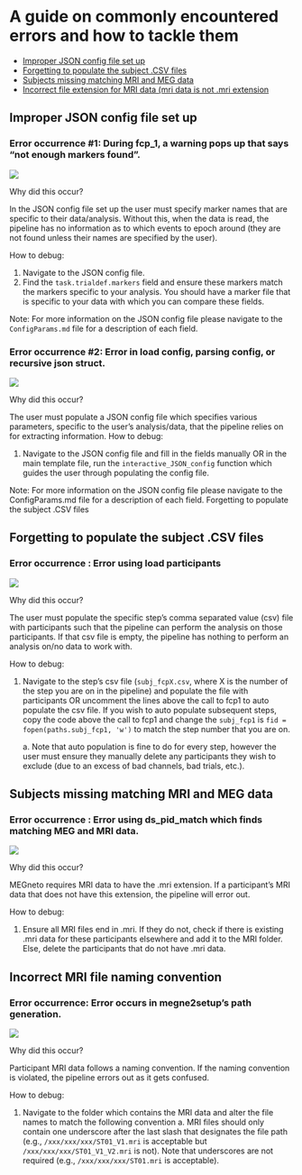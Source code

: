 # A guide on commonly encountered errors and how to tackle them

- [Improper JSON config file set up](#improper-setup)
- [Forgetting to populate the subject .CSV files](#populate-csv)
- [Subjects missing matching MRI and MEG data](#mismatch)
- [Incorrect file extension for MRI data (mri data is not .mri extension](#mri-filetype)

## Improper JSON config file set up

### **Error occurrence #1:** During fcp_1, a warning pops up that says “not enough markers found”.

![](https://github.com/dunjamatic/MEGneto/blob/error_guide/images/not_enough_markers.PNG)

Why did this occur?

In the JSON config file set up the user must specify marker names that are specific to
their data/analysis. Without this, when the data is read, the pipeline has no information
as to which events to epoch around (they are not found unless their names are
specified by the user).

How to debug:
1. Navigate to the JSON config file.
2. Find the `task.trialdef.markers` field and ensure these markers match the markers specific to your analysis. You should have a marker file that is specific to your data with which you can compare these fields.

Note: For more information on the JSON config file please navigate to the `ConfigParams.md` file for a description of each field.

### Error occurrence #2: Error in load config, parsing config, or recursive json struct.

![](https://github.com/dunjamatic/MEGneto/blob/error_guide/images/JSON_population.PNG)

Why did this occur?

The user must populate a JSON config file which specifies various parameters, specific
to the user’s analysis/data, that the pipeline relies on for extracting information.
How to debug:

1. Navigate to the JSON config file and fill in the fields manually OR in the main
template file, run the `interactive_JSON_config` function which guides the
user through populating the config file.

Note: For more information on the JSON config file please navigate to the
ConfigParams.md file for a description of each field.
Forgetting to populate the subject .CSV files


## Forgetting to populate the subject .CSV files

### Error occurrence : Error using load participants

![](https://github.com/dunjamatic/MEGneto/blob/error_guide/images/CSV_population.PNG)

Why did this occur?

The user must populate the specific step’s comma separated value (csv) file with participants
such that the pipeline can perform the analysis on those participants. If that csv file is empty, the
pipeline has nothing to perform an analysis on/no data to work with.

How to debug:
1. Navigate to the step’s csv file (`subj_fcpX.csv`, where X is the number of the step you
are on in the pipeline) and populate the file with participants OR uncomment the lines
above the call to fcp1 to auto populate the csv file. If you wish to auto populate
subsequent steps, copy the code above the call to fcp1 and change the `subj_fcp1` is
`fid = fopen(paths.subj_fcp1, 'w')` to match the step number that you are on.

    a. Note that auto population is fine to do for every step, however the user must
ensure they manually delete any participants they wish to exclude (due to an
excess of bad channels, bad trials, etc.).

## Subjects missing matching MRI and MEG data

### Error occurrence : Error using ds_pid_match which finds matching MEG and MRI data.

![](https://github.com/dunjamatic/MEGneto/blob/error_guide/images/MEG-MRI_mismatch.PNG)

Why did this occur?

MEGneto requires MRI data to have the .mri extension. If a participant’s MRI data that does not
have this extension, the pipeline will error out.

How to debug:
1. Ensure all MRI files end in .mri. If they do not, check if there is existing .mri data for
these participants elsewhere and add it to the MRI folder. Else, delete the participants
that do not have .mri data.

## Incorrect MRI file naming convention

### Error occurrence: Error occurs in megne2setup’s path generation.

![](https://github.com/dunjamatic/MEGneto/blob/error_guide/images/naming_convention.PNG)

Why did this occur?

Participant MRI data follows a naming convention. If the naming convention is violated, the
pipeline errors out as it gets confused.

How to debug:
1. Navigate to the folder which contains the MRI data and alter the file names to match the
following convention
a. MRI files should only contain one underscore after the last slash that designates
the file path (e.g., `/xxx/xxx/xxx/ST01_V1.mri` is acceptable but
`/xxx/xxx/xxx/ST01_V1_V2.mri` is not). Note that underscores are not
required (e.g., `/xxx/xxx/xxx/ST01.mri` is acceptable).
